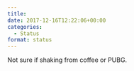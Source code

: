 ```yaml
---
title: 
date: 2017-12-16T12:22:06+00:00
categories: 
  - Status
format: status
---
```

Not sure if shaking from coffee or PUBG.